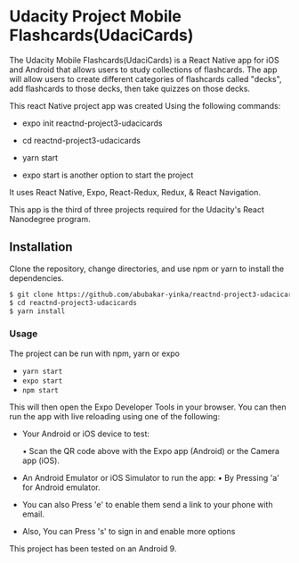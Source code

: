 # Udacity Project Mobile Flashcards(UdaciCards)

The Udacity Mobile Flashcards(UdaciCards) is a React Native app for iOS and Android that allows users to study collections of flashcards. The app will allow users to create different categories of flashcards called "decks", add flashcards to those decks, then take quizzes on those decks.

This react Native project app was created Using the following commands:

- expo init reactnd-project3-udacicards

- cd reactnd-project3-udacicards 

- yarn start 

- expo start is another option to start the project

It uses React Native, Expo, React-Redux, Redux, & React Navigation.

This app is the third of three projects required for the Udacity's React Nanodegree program.

## Installation

Clone the repository, change directories, and use npm or yarn to install the dependencies.

```bash
$ git clone https://github.com/abubakar-yinka/reactnd-project3-udacicards.git
$ cd reactnd-project3-udacicards
$ yarn install
```

### Usage

The project can be run with npm, yarn or expo

- `yarn start`
- `expo start`
- `npm start`

This will then open the Expo Developer Tools in your browser. You can then run the app with live reloading using one of the following:

- Your Android or iOS device to test:

    • Scan the QR code above with the Expo app (Android) or the Camera app (iOS).

- An Android Emulator or iOS Simulator to run the app:
    • By Pressing 'a' for Android emulator.
    
- You can also Press 'e' to enable them send a link to your phone with email.
    
- Also, You can Press 's' to sign in and enable more options

This project has been tested on an Android 9.
